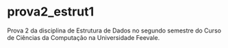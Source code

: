 # prova2_estrut1
Prova 2 da disciplina de Estrutura de Dados no segundo semestre do Curso de Ciências da Computação na Universidade Feevale.
